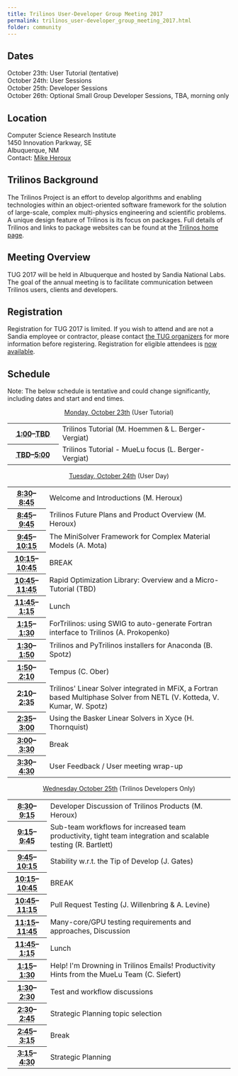 ```yaml
---
title: Trilinos User-Developer Group Meeting 2017
permalink: trilinos_user-developer_group_meeting_2017.html
folder: community
---
```

  
## Dates

October 23th: User Tutorial (tentative)  
October 24th: User Sessions  
October 25th: Developer Sessions  
October 26th: Optional Small Group Developer Sessions, TBA, morning only

## Location

Computer Science Research Institute  
1450 Innovation Parkway, SE  
Albuquerque, NM  
Contact: [Mike Heroux](mailto:maherou@sandia.gov)

## Trilinos Background

The Trilinos Project is an effort to develop algorithms and enabling technologies within an object-oriented software framework 
for the solution of large-scale, complex multi-physics engineering and scientific problems. 
A unique design feature of Trilinos is its focus on packages. 
Full details of Trilinos and links to package websites can be found at the [Trilinos home page](http://trilinos.org/ "Trilinos Home Page").

## Meeting Overview

TUG 2017 will be held in Albuquerque and hosted by Sandia National Labs. 
The goal of the annual meeting is to facilitate communication between Trilinos users, clients and developers.

## Registration

Registration for TUG 2017 is limited. 
If you wish to attend and are not a Sandia employee or contractor, please contact [the TUG organizers](mailto:trilinos-help@software.sandia.gov) for more information before registering. 
Registration for eligible attendees is [now available](https://docs.google.com/forms/d/e/1FAIpQLSdcDiCzxCdQ7hebcqvKCybdrzCcfJGMXmT4ADkUXd9uJ1cnFA/viewform?usp=sf_link).

## Schedule

Note: The below schedule is tentative and could change significantly, including dates and start and end times.

<p style="text-align: center;"><span style="text-decoration: underline;">Monday, October 23th</span> (User Tutorial)</p>

<table summary="Timetable">
<tbody>
<tr>
<th id="time-1" axis="time"><abbr title="2011-11-01T08:30:00">1:00</abbr>–<abbr title="2011-11-01T09:30:00">TBD</abbr></th>
<td headers="time-1 location-1">
<div>Trilinos Tutorial (M. Hoemmen & L. Berger-Vergiat)</div>
</td>
</tr>
<tr>
<th id="time-1" axis="time" width="23%"><abbr title="2011-10-31T13:00:00">TBD</abbr>–<abbr title="2011-10-31T17:15:00">5:00</abbr></th>
<td headers="time-1 location-1">Trilinos Tutorial - MueLu focus (L. Berger-Vergiat)</td>
</tr>
</tbody>
</table>

<p style="text-align: center;"><span style="text-decoration: underline;">Tuesday, October 24th</span> (User Day)</p>

<table summary="Timetable">
<tbody>

<tr>
<th id="time-2" axis="time"><abbr title="2011-11-01T09:30:00">8:30</abbr>–<abbr title="2011-11-01T09:45:00">8:45</abbr></th>
<td headers="time-2 location-1">Welcome and Introductions (M. Heroux)</td>
</tr>
<tr>
<th id="time-2" axis="time"><abbr title="2011-11-01T09:30:00">8:45</abbr>–<abbr title="2011-11-01T09:45:00">9:45</abbr></th>
<td headers="time-2 location-1">Trilinos Future Plans and Product Overview (M. Heroux)</td>
</tr>
<tr>
<th id="time-1" axis="time"><abbr title="2011-11-01T08:30:00">9:45</abbr>–<abbr title="2011-11-01T09:30:00">10:15</abbr></th> 
<td headers="time-1 location-1">The MiniSolver Framework for Complex Material Models (A. Mota)</td>
</tr>
<tr>
<th id="time-1" axis="time"><abbr title="2011-11-01T08:30:00">10:15</abbr>–<abbr title="2011-11-01T09:30:00">10:45</abbr></th> 
<td headers="time-1 location-1">BREAK</td>
</tr>
<tr>
<th id="time-1" axis="time"><abbr title="2011-11-01T08:30:00">10:45</abbr>–<abbr title="2011-11-01T09:30:00">11:45</abbr></th> 
<td headers="time-1 location-1">Rapid Optimization Library: Overview and a Micro-Tutorial (TBD)</td>
</tr>
<tr>
<th id="time-1" axis="time"><abbr title="2011-11-01T08:30:00">11:45</abbr>–<abbr title="2011-11-01T09:30:00">1:15</abbr></th> 
<td headers="time-1 location-1">Lunch</td>
</tr>
<tr>
<th id="time-1" axis="time"><abbr title="2011-11-01T08:30:00">1:15</abbr>–<abbr title="2011-11-01T09:30:00">1:30</abbr></th> 
<td headers="time-1 location-1">ForTrilinos: using SWIG to auto-generate Fortran interface to Trilinos (A. Prokopenko)</td>
</tr>
<tr>
<th id="time-1" axis="time"><abbr title="2011-11-01T08:30:00">1:30</abbr>–<abbr title="2011-11-01T09:30:00">1:50</abbr></th> 
<td headers="time-1 location-1">Trilinos and PyTrilinos installers for Anaconda (B. Spotz)</td>
</tr>
<tr>
<th id="time-1" axis="time"><abbr title="2011-11-01T08:30:00">1:50</abbr>–<abbr title="2011-11-01T09:30:00">2:10</abbr></th> 
<td headers="time-1 location-1">Tempus (C. Ober)</td>
</tr>
<tr>
<th id="time-1" axis="time"><abbr title="2011-11-01T08:30:00">2:10</abbr>–<abbr title="2011-11-01T09:30:00">2:35</abbr></th> 
<td headers="time-1 location-1">Trilinos' Linear Solver integrated in MFiX, a Fortran based Multiphase Solver from NETL (V. Kotteda, V. Kumar, W. Spotz)</td>
</tr>
<tr>
<th id="time-1" axis="time"><abbr title="2011-11-01T08:30:00">2:35</abbr>–<abbr title="2011-11-01T09:30:00">3:00</abbr></th> 
<td headers="time-1 location-1">Using the Basker Linear Solvers in Xyce (H. Thornquist)</td>
</tr>
<tr>
<th id="time-1" axis="time"><abbr title="2011-11-01T08:30:00">3:00</abbr>–<abbr title="2011-11-01T09:30:00">3:30</abbr></th> 
<td headers="time-1 location-1">Break</td>
</tr>
<tr>
<th id="time-1" axis="time"><abbr title="2011-11-01T08:30:00">3:30</abbr>–<abbr title="2011-11-01T09:30:00">4:30</abbr></th> 
<td headers="time-1 location-1">User Feedback / User meeting wrap-up</td>
</tr>
</tbody>
</table>
<p style="text-align: center;"><span style="text-decoration: underline;">Wednesday October 25th</span> (Trilinos Developers Only)</p>
<table summary="Timetable">
<tbody>
<tr>
<th id="time-1" axis="time"><abbr title="2011-11-01T08:30:00">8:30</abbr>–<abbr title="2011-11-01T09:30:00">9:15</abbr></th> 
<td headers="time-1 location-1">Developer Discussion of Trilinos Products (M. Heroux)</td>
</tr>
<tr>
<th id="time-1" axis="time"><abbr title="2011-11-01T08:30:00">9:15</abbr>–<abbr title="2011-11-01T09:30:00">9:45</abbr></th> 
<td headers="time-1 location-1">Sub-team workflows for increased team productivity, tight team integration and scalable testing (R. Bartlett)</td>
</tr>
<tr>
<th id="time-1" axis="time"><abbr title="2011-11-01T08:30:00">9:45</abbr>–<abbr title="2011-11-01T09:30:00">10:15</abbr></th> 
<td headers="time-1 location-1">Stability w.r.t. the Tip of Develop (J. Gates)</td>
</tr>
<tr>
<th id="time-1" axis="time"><abbr title="2011-11-01T08:30:00">10:15</abbr>–<abbr title="2011-11-01T09:30:00">10:45</abbr></th> 
<td headers="time-1 location-1">BREAK</td>
</tr>
<tr>
<th id="time-1" axis="time"><abbr title="2011-11-01T08:30:00">10:45</abbr>–<abbr title="2011-11-01T09:30:00">11:15</abbr></th> 
<td headers="time-1 location-1">Pull Request Testing (J. Willenbring & A. Levine)</td>
</tr>
<tr>
<th id="time-1" axis="time"><abbr title="2011-11-01T08:30:00">11:15</abbr>–<abbr title="2011-11-01T09:30:00">11:45</abbr></th> 
<td headers="time-1 location-1">Many-core/GPU testing requirements and approaches, Discussion</td>
</tr>
<tr>
<th id="time-1" axis="time"><abbr title="2011-11-01T08:30:00">11:45</abbr>–<abbr title="2011-11-01T09:30:00">1:15</abbr></th> 
<td headers="time-1 location-1">Lunch</td>
</tr>
<tr>
<th id="time-1" axis="time"><abbr title="2011-11-01T08:30:00">1:15</abbr>–<abbr title="2011-11-01T09:30:00">1:30</abbr></th> 
<td headers="time-1 location-1">Help! I'm Drowning in Trilinos Emails!  Productivity Hints from the MueLu Team (C. Siefert)</td>
</tr>
<tr>
<th id="time-1" axis="time"><abbr title="2011-11-01T08:30:00">1:30</abbr>–<abbr title="2011-11-01T09:30:00">2:30</abbr></th> 
<td headers="time-1 location-1">Test and workflow discussions</td>
</tr>
<tr>
<th id="time-1" axis="time"><abbr title="2011-11-01T08:30:00">2:30</abbr>–<abbr title="2011-11-01T09:30:00">2:45</abbr></th> 
<td headers="time-1 location-1">Strategic Planning topic selection</td>
</tr>
<tr>
<th id="time-1" axis="time"><abbr title="2011-11-01T08:30:00">2:45</abbr>–<abbr title="2011-11-01T09:30:00">3:15</abbr></th> 
<td headers="time-1 location-1">Break</td>
</tr>
<tr>
<th id="time-1" axis="time"><abbr title="2011-11-01T08:30:00">3:15</abbr>–<abbr title="2011-11-01T09:30:00">4:30</abbr></th> 
<td headers="time-1 location-1">Strategic Planning</td>
</tr>
</tbody>
</table>
